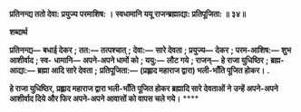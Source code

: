 **प्रतिनन्द्य ततो देवा: प्रयुज्य परमाशिष: ।** **स्वधामानि ययू राजन्ब्रह्माद्या: प्रतिपूजिता: ॥ ३४॥** 

**शब्दार्थ** 

**प्रतिनन्द्य—** **बधाई देकर** **; तत:—** **तत्पश्चात्** **; देवा:—** **सारे देवता** **; प्रयुज्य—** **देकर** **; परम-आशिष:—** **शुभ आशीर्वाद** **; स्व-** **धामानि—** **अपने-अपने धामों को** **; ययु:—** **लौट गये** **; राजन्—** **हे राजा युधिष्ठिर** **; ब्रह्म-आद्या:—** **ब्रह्मा आदि सारे देवता** **;** **प्रतिपूजिता:—** **(प्रह्लाद महाराज द्वारा) भली-भाँति पूजित होकर।** **.** 

**हे राजा युधिष्ठिर, प्रह्लाद महाराज द्वारा भली-भाँति पूजित होकर ब्रह्मादि सारे देवताओं ने** **उन्हें अपने-अपने आशीर्वाद दिये और फिर अपने-अपने आवासों को वापस चले गये।** **** 